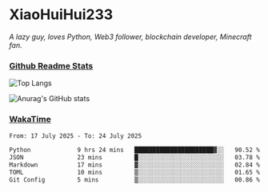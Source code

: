 # XiaoHuiHui233

*A lazy guy, loves Python, Web3 follower, blockchain developer, Minecraft fan.*

### [Github Readme Stats](https://github.com/anuraghazra/github-readme-stats)

![Top Langs](https://github-readme-stats.vercel.app/api/top-langs/?username=XiaoHuiHui233&layout=compact&theme=github_dark)

![Anurag's GitHub stats](https://github-readme-stats.vercel.app/api?username=XiaoHuiHui233&show_icons=true&theme=github_dark)

### [WakaTime](https://wakatime.com)

<!--START_SECTION:waka-->

```txt
From: 17 July 2025 - To: 24 July 2025

Python             9 hrs 24 mins   ██████████████████████▓░░   90.52 %
JSON               23 mins         █░░░░░░░░░░░░░░░░░░░░░░░░   03.78 %
Markdown           17 mins         ▓░░░░░░░░░░░░░░░░░░░░░░░░   02.84 %
TOML               10 mins         ▒░░░░░░░░░░░░░░░░░░░░░░░░   01.65 %
Git Config         5 mins          ▒░░░░░░░░░░░░░░░░░░░░░░░░   00.86 %
```

<!--END_SECTION:waka-->
